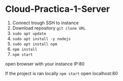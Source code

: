 # Cloud-Practica-1-Server

1. Connect trough SSH to instance
2. Download repository `git clone URL`
3. `sudo apt update`
4. `sudo apt install -y nodejs`
5. `sudo apt install npm`
6. `npm install`
7. `npm start`

open browser with your instance IP:80

If the project is ran locally
`npm start`
open localhost:80

